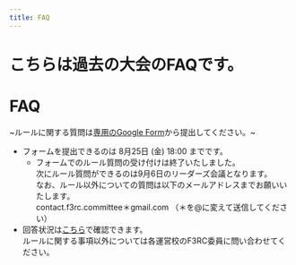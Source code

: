 ```yaml
---
title: FAQ
---
```

# こちらは過去の大会のFAQです。
# FAQ
~ルールに関する質問は[専用のGoogle Form](https://forms.gle/iB64qdsUQ6Bz5v6z8)から提出してください。~
- フォームを提出できるのは 8月25日 (金) 18:00 までです。
  - フォームでのルール質問の受け付けは終了いたしました。  
    次にルール質問ができるのは9月6日のリーダーズ会議となります。  
    なお、ルール以外についての質問は以下のメールアドレスまでお願いいたします。  
    contact.f3rc.committee＊gmail.com （＊を@に変えて送信してください）  
- 回答状況は[こちら](../data/2023/pdf/F3RC2023_FAQ.pdf)で確認できます。  
ルールに関する事項以外については各運営校のF3RC委員に問い合わせてください。
